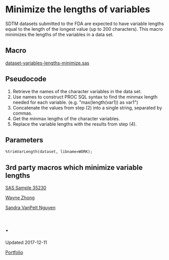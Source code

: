 # Minimize the lengths of variables

SDTM datasets submitted to the FDA are expected to have variable lengths equal to the length of the longest value (up to 200 characters).  This macro minimizes the lengths of the variables in a data set.

## Macro
[dataset-variables-lengths-minimize.sas](dataset-variables-lengths-minimize.sas)

## Pseudocode
1. Retrieve the names of the character variables in the data set.
2. Use names to construct PROC SQL syntax to find the minmax length needed for each variable. (e.g. "max(length(var1)) as var1")
3. Concatenate the values from step (2) into a single string, separated by commas.
4. Get the minmax lengths of the character variables.
5. Replace the variable lengths with the results from step (4).

## Parameters
```
%trimVarLength(dataset, libname=WORK);
```

## 3rd party macros which minimize variable lengths
[SAS Sample 35230](http://support.sas.com/kb/35/230.html)

[Wayne Zhong](http://www.pharmasug.org/proceedings/2012/CC/PharmaSUG-2012-CC17.pdf)

[Sandra VanPelt Nguyen](http://www.lexjansen.com/pharmasug/2014/CC/PharmaSUG-2014-CC37.pdf)

# .
Updated 2017-12-11

[Portfolio](/)

